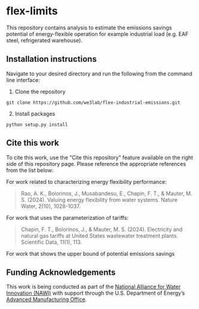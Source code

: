 # flex-limits
This repository contains analysis to estimate the emissions savings potential of energy-flexible operation for example industrial load (e.g. EAF steel, refrigerated warehouse). 


## Installation instructions
Navigate to your desired directory and run the following from the command line interface:
1. Clone the repository
```
git clone https://github.com/we3lab/flex-industrial-emissions.git
```

2. Install packages
```
python setup.py install
```

## Cite this work

To cite this work, use the "Cite this repository" feature available on the right side of this repository page. Please reference the appropriate references from the list below:

For work related to characterizing energy flexibility performance:
> Rao, A. K., Bolorinos, J., Musabandesu, E., Chapin, F. T., & Mauter, M. S. (2024). Valuing energy flexibility from water systems. Nature Water, 2(10), 1028-1037.

For work that uses the parameterization of tariffs:
> Chapin, F. T., Bolorinos, J., & Mauter, M. S. (2024). Electricity and natural gas tariffs at United States wastewater treatment plants. Scientific Data, 11(1), 113.

For work that shows the upper bound of potential emissions savings

## Funding Acknowledgements
This work is being conducted as part of the [National Alliance for Water Innovation
(NAWI)](https://www.nawihub.org/) with support through the U.S. Department of Energy’s [Advanced
Manufacturing Office](https://www.energy.gov/eere/amo/advanced-manufacturing-office).
